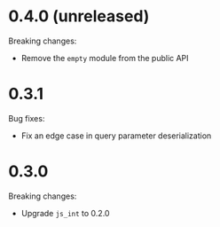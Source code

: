# 0.4.0 (unreleased)

Breaking changes:

* Remove the `empty` module from the public API

# 0.3.1

Bug fixes:

* Fix an edge case in query parameter deserialization

# 0.3.0

Breaking changes:

* Upgrade `js_int` to 0.2.0
